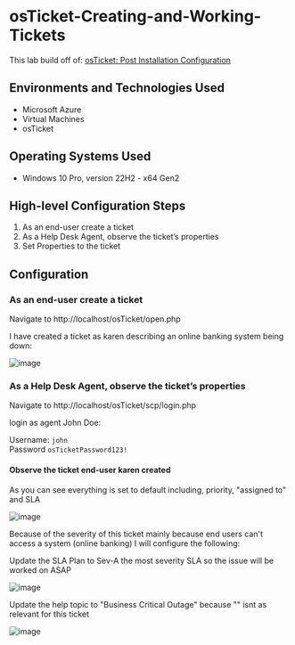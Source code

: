 # osTicket-Creating-and-Working-Tickets

This lab build off of: [osTicket: Post Installation Configuration](https://github.com/RobGaughan/osTicket-Post-Installation-Configuration)

## Environments and Technologies Used

- Microsoft Azure
- Virtual Machines
- osTicket

## Operating Systems Used 

- Windows 10 Pro, version 22H2 - x64 Gen2
 
## High-level Configuration Steps

1. As an end-user create a ticket
2. As a Help Desk Agent, observe the ticket’s properties
3. Set Properties to the ticket


## Configuration

### As an end-user create a ticket

Navigate to http://localhost/osTicket/open.php

I have created a ticket as karen describing an online banking system being down:

![image](https://github.com/user-attachments/assets/c958b676-fa5a-4adb-b16b-f5f13600559e)

### As a Help Desk Agent, observe the ticket’s properties

Navigate to http://localhost/osTicket/scp/login.php

login as agent John Doe:  

Username: `john`  
Password `osTicketPassword123!`

#### Observe the ticket end-user karen created

As you can see everything is set to default including, priority, "assigned to" and SLA

![image](https://github.com/user-attachments/assets/13722557-2a17-443e-b6b8-5aa049626918)

Because of the severity of this ticket mainly because end users can't access a system (online banking) I will configure the following: 

Update the SLA Plan to Sev-A the most severity SLA so the issue will be worked on ASAP

![image](https://github.com/user-attachments/assets/cadbffb7-c6c3-4119-9d15-f7e05b04c6e6)


Update the help topic to "Business Critical Outage" because "" isnt as relevant for this ticket

![image](https://github.com/user-attachments/assets/101aed75-c2b5-47e6-bef0-015516d85894)




